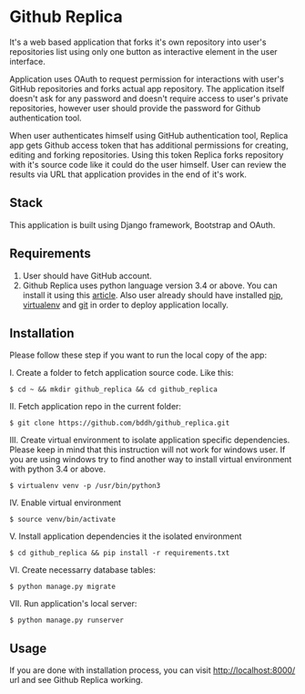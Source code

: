 # Github Replica
It's a web based application that forks it's own repository into user's repositories list using only one button as interactive element in the user interface.

Application uses OAuth to request permission for interactions with user's GitHub repositories and forks actual app repository. The application itself doesn't ask for any password and doesn't require access to  user's private repositories, however user should provide the password for Github authentication tool.

When user authenticates himself using GitHub authentication tool, Replica app gets Github access token that has additional permissions for creating, editing and forking repositories. 
Using this token Replica forks repository with it's source code like it could do the user himself.
User can review the results via URL that application provides in the end of it's work. 

## Stack
This application is built using Django framework, Bootstrap and OAuth.

## Requirements
1. User should have GitHub account.
2. Github Replica uses python language version 3.4 or above. You can install it using this [article](https://realpython.com/installing-python/). 
Also user already should have installed [pip](https://github.com/pypa/pip), [virtualenv](https://github.com/pypa/virtualenv) and  [git](https://git-scm.com/book/en/v2/Getting-Started-Installing-Git) in order to deploy application locally.

## Installation
Please follow these step if you want to run the local copy of the app:

I. Create a folder to fetch application source code. Like this:
```
$ cd ~ && mkdir github_replica && cd github_replica
```
II. Fetch application repo in the current folder:
```
$ git clone https://github.com/bddh/github_replica.git
```
III. Create virtual environment to isolate application specific dependencies. Please keep in mind that this instruction will not work for windows user. If you are using windows try to find another way to install virtual environment with python 3.4 or above.
```
$ virtualenv venv -p /usr/bin/python3
```
IV.  Enable virtual environment
```
$ source venv/bin/activate
```
V. Install application dependencies it the isolated environment
```
$ cd github_replica && pip install -r requirements.txt
```
VI. Create necessarry database tables:
```
$ python manage.py migrate
```
VII. Run application's local server:
```
$ python manage.py runserver
```
## Usage
If you are done with installation process, you can visit [http://localhost:8000/](http://localhost:8000/) url and see Github Replica working.

